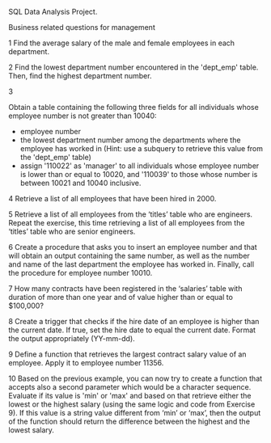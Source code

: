 SQL Data Analysis Project.

Business related questions for management

1
Find the average salary of the male and female employees in each department.

2
Find the lowest department number encountered in the 'dept_emp' table. Then, find the highest
department number.

3

Obtain a table containing the following three fields for all individuals whose employee number is not
greater than 10040:
- employee number
- the lowest department number among the departments where the employee has worked in (Hint: use
a subquery to retrieve this value from the 'dept_emp' table)
- assign '110022' as 'manager' to all individuals whose employee number is lower than or equal to 10020,
and '110039' to those whose number is between 10021 and 10040 inclusive.

4
Retrieve a list of all employees that have been hired in 2000.

5
Retrieve a list of all employees from the ‘titles’ table who are engineers.
Repeat the exercise, this time retrieving a list of all employees from the ‘titles’ table who are senior
engineers.


6
Create a procedure that asks you to insert an employee number and that will obtain an output containing
the same number, as well as the number and name of the last department the employee has worked in.
Finally, call the procedure for employee number 10010.

7
How many contracts have been registered in the ‘salaries’ table with duration of more than one year and
of value higher than or equal to $100,000?

8
Create a trigger that checks if the hire date of an employee is higher than the current date. If true, set the
hire date to equal the current date. Format the output appropriately (YY-mm-dd).

9
Define a function that retrieves the largest contract salary value of an employee. Apply it to employee
number 11356.

10
Based on the previous example, you can now try to create a function that accepts also a second parameter which would be a character sequence. 
Evaluate if its value is 'min' or 'max' and based on that retrieve either the lowest or the highest salary (using the same logic and code 
from Exercise 9). If this value is a string value different from ‘min’ or ‘max’, then the output of the function should return 
the difference between the highest and the lowest salary.
